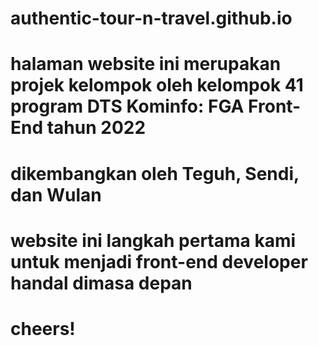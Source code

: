 # authentic-tour-n-travel.github.io
# halaman website ini merupakan projek kelompok oleh kelompok 41 program DTS Kominfo: FGA Front-End tahun 2022
# dikembangkan oleh Teguh, Sendi, dan Wulan
# website ini langkah pertama kami untuk menjadi front-end developer handal dimasa depan
# cheers!
